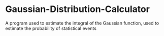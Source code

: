 # Gaussian-Distribution-Calculator
A program used to estimate the integral of the Gaussian function, used to estimate the probability of statistical events
